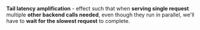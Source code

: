 **Tail latency amplification** - effect such that when **serving single request** multiple **other backend calls needed**, even though they run in parallel, we'll have to **wait for the slowest request** to complete.
